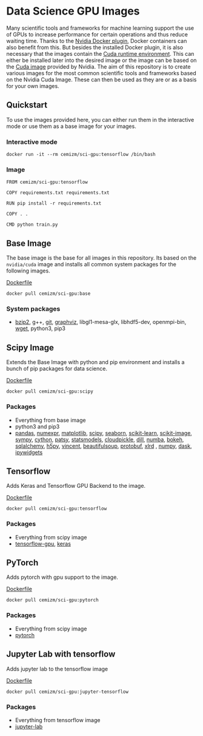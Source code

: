 # Data Science GPU Images
Many scientific tools and frameworks for machine learning support the use of GPUs to increase performance for certain operations and thus reduce waiting time. Thanks to the [Nvidia Docker plugin](https://github.com/NVIDIA/nvidia-docker), Docker containers can also benefit from this. But besides the installed Docker plugin, it is also necessary that the images contain the [Cuda runtime environment](https://docs.nvidia.com/cuda/index.html). This can either be installed later into the desired image or the image can be based on the [Cuda image](https://hub.docker.com/r/nvidia/cuda/) provided by Nvidia. The aim of this repository is to create various images for the most common scientific tools and frameworks based on the Nvidia Cuda Image. These can then be used as they are or as a basis for your own images. 

## Quickstart
To use the images provided here, you can either run them in the interactive mode or use them as a base image for your images. 

### Interactive mode
```
docker run -it --rm cemizm/sci-gpu:tensorflow /bin/bash
```

### Image
```
FROM cemizm/sci-gpu:tensorflow

COPY requirements.txt requirements.txt

RUN pip install -r requirements.txt

COPY . .

CMD python train.py
```

## Base Image
The base image is the base for all images in this repository. Its based on the `nvidia/cuda` image and installs all common system packages for the following images. 

[Dockerfile](https://github.com/cemizm/docker-gpu-images/blob/master/base.dockerfile)

```
docker pull cemizm/sci-gpu:base
```

### System packages

- [bzip2](http://www.bzip.org/), g++, [git](https://git-scm.com/), [graphviz](https://www.graphviz.org/), libgl1-mesa-glx, libhdf5-dev, openmpi-bin, [wget](https://www.gnu.org/software/wget/), python3, pip3



## Scipy Image
Extends the Base Image with python and pip environment and installs a bunch of pip packages for data science.

[Dockerfile](https://github.com/cemizm/docker-gpu-images/blob/master/scipy.dockerfile)

```
docker pull cemizm/sci-gpu:scipy
```

### Packages

- Everything from base image
- python3 and pip3
- [pandas](https://pandas.pydata.org/), [numexpr](https://github.com/pydata/numexpr), [matplotlib](https://matplotlib.org/), [scipy](https://www.scipy.org/), [seaborn](https://seaborn.pydata.org/), [scikit-learn](http://scikit-learn.org/stable/), [scikit-image](http://scikit-image.org/), [sympy](http://www.sympy.org/en/index.html), [cython](http://cython.org/), [patsy](https://patsy.readthedocs.io/en/latest/), [statsmodels](http://www.statsmodels.org/stable/index.html), [cloudpickle](https://github.com/cloudpipe/cloudpickle), [dill](https://pypi.python.org/pypi/dill), [numba](https://numba.pydata.org/), [bokeh](https://bokeh.pydata.org/en/latest/), [sqlalchemy](https://www.sqlalchemy.org/), [h5py](http://www.h5py.org/), [vincent](http://vincent.readthedocs.io/en/latest/), [beautifulsoup](https://www.crummy.com/software/BeautifulSoup/), [protobuf](https://developers.google.com/protocol-buffers/docs/pythontutorial), [xlrd](http://www.python-excel.org/) , [numpy](https://www.numpy.org/), [dask](https://dask.org/), [ipywidgets](https://ipywidgets.readthedocs.io/en/latest/)


## Tensorflow
Adds Keras and Tensorflow GPU Backend to the image.

[Dockerfile](https://github.com/cemizm/docker-gpu-images/blob/master/tensorflow.dockerfile)

```
docker pull cemizm/sci-gpu:tensorflow
```


### Packages

- Everything from scipy image
- [tensorflow-gpu](https://www.tensorflow.org/install/gpu), [keras](https://keras.io/)

## PyTorch
Adds pytorch with gpu support to the image.

[Dockerfile](https://github.com/cemizm/docker-gpu-images/blob/master/pytorch.dockerfile)

```
docker pull cemizm/sci-gpu:pytorch
```

### Packages

- Everything from scipy image
- [pytorch](https://pytorch.org/)

## Jupyter Lab with tensorflow
Adds jupyter lab to the tensorflow image

[Dockerfile](https://github.com/cemizm/docker-gpu-images/blob/master/jupyter-tensorflow.dockerfile)

```
docker pull cemizm/sci-gpu:jupyter-tensorflow
```

### Packages

- Everything from tensorflow image
- [jupyter-lab](https://jupyterlab.readthedocs.io/en/stable/)